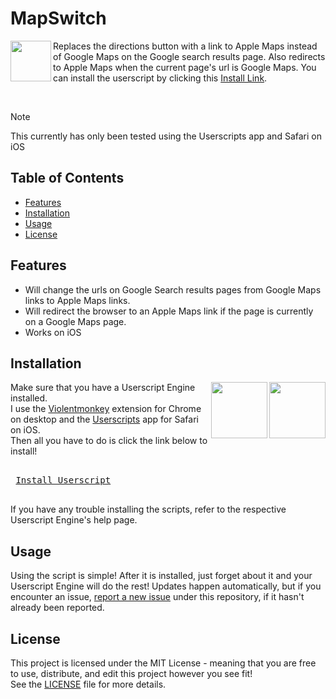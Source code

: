 # MapSwitch

<img align="left" height="65vw" src="https://repository-images.githubusercontent.com/690362254/75e9cb48-5f4d-4636-ac4d-8ac3183e61b2">

Replaces the directions button with a link to Apple Maps instead of Google Maps on the Google search results page. Also redirects to Apple Maps when the current page's url is Google Maps. You can install the userscript by clicking this [Install Link](https://raw.githubusercontent.com/Oshanotter/MapSwitch/main/MapSwitch.user.js).

</br>

> [!NOTE]  
> This currently has only been tested using the Userscripts app and Safari on iOS

## Table of Contents

- [Features](#features)
- [Installation](#installation)
- [Usage](#usage)
- [License](#license)

## Features

- Will change the urls on Google Search results pages from Google Maps links to Apple Maps links.
- Will redirect the browser to an Apple Maps link if the page is currently on a Google Maps page.
- Works on iOS

## Installation
<a href="https://apps.apple.com/xk/app/userscripts/id1463298887">
<img align="right" height="90vw" src="https://is1-ssl.mzstatic.com/image/thumb/Purple116/v4/e1/bf/c0/e1bfc04c-2745-5942-dcfc-e5f73d7874ad/AppIcon-85-220-4-2x.png/460x0w.webp">
</a>
<a href="https://chromewebstore.google.com/detail/violentmonkey/jinjaccalgkegednnccohejagnlnfdag">
<img align="right" height="90vw" src="https://violentmonkey.github.io/static/vm-6437e4e5a400c6eff1c23ead4d549b0a.png">
</a>


Make sure that you have a Userscript Engine installed.  
I use the [Violentmonkey](https://chromewebstore.google.com/detail/violentmonkey/jinjaccalgkegednnccohejagnlnfdag) extension for Chrome on desktop and the [Userscripts](https://apps.apple.com/xk/app/userscripts/id1463298887) app for Safari on iOS.  
Then all you have to do is click the link below to install!  

<kbd> <br> [Install Userscript](https://raw.githubusercontent.com/Oshanotter/MapSwitch/main/MapSwitch.user.js) <br> </kbd>

If you have any trouble installing the scripts, refer to the respective Userscript Engine's help page.

## Usage

Using the script is simple! After it is installed, just forget about it and your Userscript Engine will do the rest!
Updates happen automatically, but if you encounter an issue, [report a new issue](../../issues) under this repository, if it hasn't already been reported. 

## License

This project is licensed under the MIT License - meaning that you are free to use, distribute, and edit this project however you see fit!  
See the [LICENSE](./LICENSE) file for more details.
